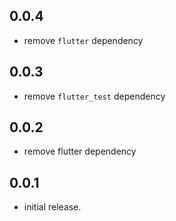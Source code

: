 ## 0.0.4

- remove `flutter` dependency

## 0.0.3

- remove `flutter_test` dependency

## 0.0.2

- remove flutter dependency

## 0.0.1

- initial release.
